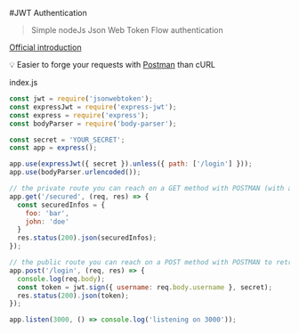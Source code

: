 #JWT Authentication

>Simple nodeJs Json Web Token Flow authentication

[Official introduction](https://jwt.io/introduction/)

:bulb: Easier to forge your requests with [Postman](https://www.getpostman.com/) than cURL

index.js

```js
const jwt = require('jsonwebtoken');
const expressJwt = require('express-jwt');
const express = require('express');
const bodyParser = require('body-parser');

const secret = 'YOUR_SECRET';
const app = express();

app.use(expressJwt({ secret }).unless({ path: ['/login'] }));
app.use(bodyParser.urlencoded());

// the private route you can reach on a GET method with POSTMAN (with and without the token)
app.get('/secured', (req, res) => {
  const securedInfos = {
    foo: 'bar',
    john: 'doe'
  }
  res.status(200).json(securedInfos);
});

// the public route you can reach on a POST method with POSTMAN to retrieve the token
app.post('/login', (req, res) => {
  console.log(req.body);
  const token = jwt.sign({ username: req.body.username }, secret);
  res.status(200).json(token);
});

app.listen(3000, () => console.log('listening on 3000'));
```

